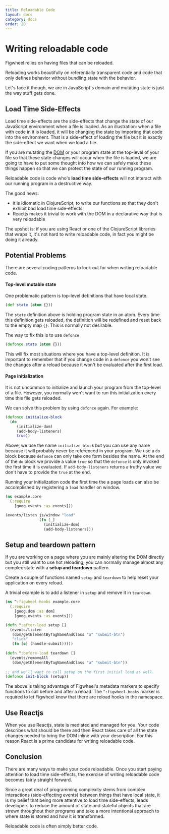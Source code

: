 ```yaml
---
title: Reloadable Code
layout: docs
category: docs
order: 20
---
```


# Writing reloadable code

Figwheel relies on having files that can be reloaded. 

Reloading works beautifully on referentially transparent code and
code that only defines behavior without bundling state with the
behavior.

Let's face it though, we are in JavaScript's domain and mutating state
is just the way stuff gets done.

## Load Time Side-Effects

Load time side-effects are the side-effects that change the state of
our JavaScript environment when a file is loaded. As an illustration:
when a file with code in it is loaded, it will be changing the state
by importing that code into the environment. That is a side-effect of
loading the file but it is exactly the side-effect we want when we
load a file.

If you are mutating the [DOM][DOM] or your program state at the
top-level of your file so that these state changes will occur when the
file is loaded, we are going to have to put some thought into how we
can safely make these things happen so that we can protect the state
of our running program.

Reloadable code is code who's **load time side-effects** will not
interact with our running program in a destructive way.

The good news: 

* it is idiomatic in ClojureScript, to write our functions so that they
  don't exhibit bad load time side-effects
* Reactjs makes it trivial to work with the DOM in a declarative way
  that is very reloadable

The upshot is: if you are using React or one of the ClojureScript
libraries that wraps it, it's not hard to write reloadable code, in
fact you might be doing it already.

## Potential Problems

There are several coding patterns to look out for when writing
reloadable code.

#### Top-level mutable state

One problematic pattern is top-level definitions that have local
state.

```clojure
(def state (atom {}))
```

The `state` definition above is holding program state in an atom.
Every time this definition gets reloaded, the definition will be
redefined and reset back to the empty map `{}`.  This is normally not
desirable. 

The way to fix this is to use `defonce`

```clojure
(defonce state (atom {}))
```

This will fix most situations where you have a top-level
definition. It is important to remember that if you change code in a
`defonce` you won't see the changes after a reload because it won't be
evaluated after the first load.

#### Page initialization

It is not uncommon to initialize and launch your program from the
top-level of a file. However, you normally won't want to run this
initialization every time this file gets reloaded.

We can solve this problem by using `defonce` again. For example:

```clojure
(defonce initialize-block
  (do
     (initialize-dom)
     (add-body-listeners)
	 true))
```

Above, we use the name `initialize-block` but you can use any name
because it will probably never be referenced in your program. We use a
`do` block because `defonce` can only take one form besides the
name. At the end of the `do` block we provide a value `true` so that
the `defonce` is only invoked the first time it is evaluated. If
`add-body-listeners` returns a truthy value we don't have to provide
the `true` at the end.

Running your initialization code the first time the a page loads can
also be accomplished by registering a `load` handler on window.

```clojure
(ns example.core
  (:require
	[goog.events :as events]))

(events/listen js/window "load"
               (fn [_]
                 (initialize-dom)
                 (add-body-listeners)))
```

## Setup and teardown pattern

If you are working on a page where you are mainly altering the DOM
directly but you still want to use hot reloading, you can normally
manage almost any complex state with a **setup and teardown** pattern.

Create a couple of functions named `setup` and `teardown` to help
reset your application on every reload.

A trivial example is to add a listener in `setup` and remove it in
`teardown`.

```clojure
(ns ^:figwheel-hooks example.core
  (:require
    [goog.dom :as dom]
	[goog.events :as events]))

(defn ^:after-load setup []
  (events/listen 
   (dom/getElementByTagNameAndClass "a" "submit-btn")
   "click"
   (fn [e] (handle-submit)))))
   
(defn ^:before-load teardown []
  (events/removeAll
   (dom/getElementByTagNameAndClass "a" "submit-btn"))
   
;; and we'll want to call setup on the first initial load as well.
(defonce init-block (setup))
```

The above is taking advantage of Figwheel's metadata markers to
specify functions to call before and after a reload. The
`^:figwheel-hooks` marker is required to let Figwheel know that there
are reload hooks in the namespace.

## Use Reactjs

When you use Reactjs, state is mediated and managed for you. Your code
describes what should be there and then React takes care of all the
state changes needed to bring the DOM inline with your
description. For this reason React is a prime candidate for writing
reloadable code.

## Conclusion

There are many ways to make your code reloadable. Once you start
paying attention to load time side-effects, the exercise of writing
reloadable code becomes fairly straight forward.

Since a great deal of programming complexity stems from complex
interactions (side-effecting events) between things that have local
state, it is my belief that being more attentive to load time
side-effects, leads developers to reduce the amount of state and
stateful objects that are strewn throughout their programs and take a
more intentional approach to where state is stored and how it is
transformed.

Reloadable code is often simply better code.

[DOM]: https://developer.mozilla.org/en-US/docs/Web/API/Document_Object_Model/Introduction
